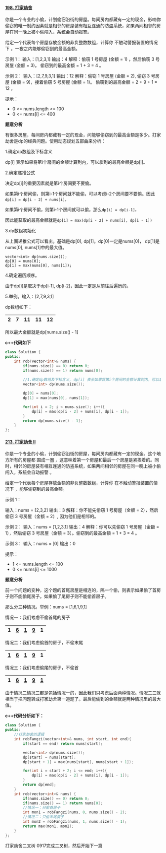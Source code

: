 #### [198. 打家劫舍](https://leetcode-cn.com/problems/house-robber/)

你是一个专业的小偷，计划偷窃沿街的房屋。每间房内都藏有一定的现金，影响你偷窃的唯一制约因素就是相邻的房屋装有相互连通的防盗系统，如果两间相邻的房屋在同一晚上被小偷闯入，系统会自动报警。

给定一个代表每个房屋存放金额的非负整数数组，计算你 不触动警报装置的情况下 ，一夜之内能够偷窃到的最高金额。

示例 1： 输入：[1,2,3,1] 输出：4 解释：偷窃 1 号房屋 (金额 = 1) ，然后偷窃 3 号房屋 (金额 = 3)。  偷窃到的最高金额 = 1 + 3 = 4 。

示例 2： 输入：[2,7,9,3,1] 输出：12 解释：偷窃 1 号房屋 (金额 = 2), 偷窃 3 号房屋 (金额 = 9)，接着偷窃 5 号房屋 (金额 = 1)。  偷窃到的最高金额 = 2 + 9 + 1 = 12 。

提示：

- 0 <= nums.length <= 100
- 0 <= nums[i] <= 400

**题意分析**

有很多房屋，每间房内都藏有一定的现金，问能够偷窃到的最高金额是多少。打家劫舍是dp的经典问题。使用动态规划五部曲来分析：

1.确定dp数组及下标含义

dp[i] 表示如果将第i个房间的金额计算到内，可以拿到的最高金额是dp[i]。

2.确定递推公式

决定dp[i]的重要因素就是第i个房间要不要偷。

如果第i个房间偷，则第i-1个房间就不能偷，可以考虑i-2个房间要不要偷。因此`dp[i] = dp[i - 2] + nums[i]。`

如果第i个房间不偷，则第i-1个房间就可以偷，那么`dp[i] = dp[i-1]。`

因此能获取的最高金额就是`dp[i] = max(dp[i - 2] + nums[i], dp[i - 1])`

3.dp数组初始化

从上面递推公式可以看出。基础是dp[0], dp[1]。dp[0]一定是nums[0]， dp[1]是nums[0], nums[1]中的最大值。

```
vector<int> dp(nums.size());
dp[0] = nums[0];
dp[1] = max(nums[0], nums[1]);
```

4.确定遍历顺序。

由于dp[i]是取决于dp[i-1], dp[i-2]，因此一定是从前往后遍历的。

5.举例。输入：[2,7,9,3,1] 

dp数组如下：

| 2    | 7    | 11   | 11   | 12   |
| ---- | ---- | ---- | ---- | ---- |

所以最大金额就是dp[nums.size() - 1]

**c++代码如下**

```c++
class Solution {
public:
    int rob(vector<int>& nums) {
        if(nums.size() == 0) return 0;
        if(nums.size() == 1) return nums[0];
        
        //1.确定dp数组及下标含义, dp[i] 表示如果将第i个房间的金额计算到内，可以拿到的最高金额是dp[i]。
        vector<int> dp(nums.size());

        dp[0] = nums[0];
        dp[1] = max(nums[0], nums[1]);

        for(int i = 2; i < nums.size(); i++){
            dp[i] = max(dp[i - 2] + nums[i], dp[i - 1]);
        }
        return dp[nums.size() - 1];
    }
};
```

#### [213. 打家劫舍 II](https://leetcode-cn.com/problems/house-robber-ii/)

你是一个专业的小偷，计划偷窃沿街的房屋，每间房内都藏有一定的现金。这个地方所有的房屋都 围成一圈 ，这意味着第一个房屋和最后一个房屋是紧挨着的。同时，相邻的房屋装有相互连通的防盗系统，如果两间相邻的房屋在同一晚上被小偷闯入，系统会自动报警 。

给定一个代表每个房屋存放金额的非负整数数组，计算你 在不触动警报装置的情况下 ，能够偷窃到的最高金额。

示例 1：

输入：nums = [2,3,2] 输出：3 解释：你不能先偷窃 1 号房屋（金额 = 2），然后偷窃 3 号房屋（金额 = 2）, 因为他们是相邻的。

示例 2： 输入：nums = [1,2,3,1] 输出：4 解释：你可以先偷窃 1 号房屋（金额 = 1），然后偷窃 3 号房屋（金额 = 3）。偷窃到的最高金额 = 1 + 3 = 4 。

示例 3： 输入：nums = [0] 输出：0

提示：

- 1 <= nums.length <= 100
- 0 <= nums[i] <= 1000

**题意分析**

前一个问题的变种，这个题的首尾房屋是相连的，隔一个偷，则表示如果偷了首房子则不能偷尾房子。如果偷了尾房子则不能偷首房子。

那么分三种情况。举例：nums = [1,6,1,9,1]

情况一：我们考虑不偷首尾的房子

| 1    | <u>**6**</u> | <u>**1**</u> | <u>**9**</u> | 1    |
| ---- | ------------ | ------------ | ------------ | ---- |

情况二：我们考虑偷首的房子，不偷末尾

| <u>1</u> | <u>**6**</u> | <u>**1**</u> | <u>**9**</u> | 1    |
| -------- | ------------ | ------------ | ------------ | ---- |

情况三：我们考虑偷尾的房子，不偷首

| 1    | <u>**6**</u> | <u>**1**</u> | <u>**9**</u> | <u>1</u> |
| ---- | ------------ | ------------ | ------------ | -------- |

由于情况二情况三都是包括情况一的，因此我们只考虑后面两种情况。情况二三就相当于把问题转成打家劫舍第一道题了。最后能偷到的金额就是两种情况里的最大值。

**c++代码分析如下：**

```c++
class Solution {
public:
    //打家劫舍的逻辑
    int robFangzi(vector<int>& nums, int start, int end){
        if(start == end) return nums[start];

        vector<int> dp(nums.size());
        dp[start] = nums[start];
        dp[start + 1] = max(nums[start], nums[start + 1]);

        for(int i = start + 2; i <= end; i++){
            dp[i] = max(dp[i - 2] + nums[i], dp[i - 1]);
        }
        return dp[end]; 
    }
    int rob(vector<int>& nums) {
        if(nums.size() == 0) return 0;
        if(nums.size() == 1) return nums[0];
        //情况一：只偷首房子
        int mon1 = robFangzi(nums, 0, nums.size() - 2); 
        //情况二：只偷末尾房子
        int mon2 = robFangzi(nums, 1, nums.size() - 1); 
        return max(mon1, mon2);
    }
};
```

打家劫舍二叉树
0917完成二叉树，然后开始下一篇
